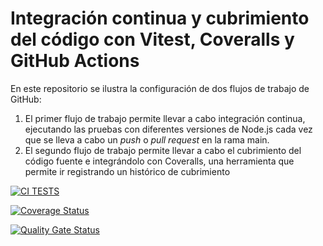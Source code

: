 # Integración continua y cubrimiento del código con Vitest, Coveralls y GitHub Actions

En este repositorio se ilustra la configuración de dos flujos de trabajo de GitHub:

1. El primer flujo de trabajo permite llevar a cabo integración continua, ejecutando las pruebas con diferentes
versiones de Node.js cada vez que se lleva a cabo un *push* o *pull request* en la rama main.
2. El segundo flujo de trabajo permite llevar a cabo el cubrimiento del código fuente e integrándolo con
Coveralls, una herramienta que permite ir registrando un histórico de cubrimiento

[![CI TESTS](https://github.com/ULL-ESIT-INF-DSI-2425/prct11-witcher-api-groupn/actions/workflows/ci.yml/badge.svg)](https://github.com/ULL-ESIT-INF-DSI-2425/prct11-witcher-api-groupn/actions/workflows/ci.yml)

[![Coverage Status](https://coveralls.io/repos/github/ULL-ESIT-INF-DSI-2425/prct11-witcher-api-groupn/badge.svg?branch=main)](https://coveralls.io/github/ULL-ESIT-INF-DSI-2425/prct11-witcher-api-groupn?branch=main)

[![Quality Gate Status](https://sonarcloud.io/api/project_badges/measure?project=ULL-ESIT-INF-DSI-2425_prct11-witcher-api-groupn&metric=alert_status)](https://sonarcloud.io/summary/new_code?id=ULL-ESIT-INF-DSI-2425_prct11-witcher-api-groupn)

